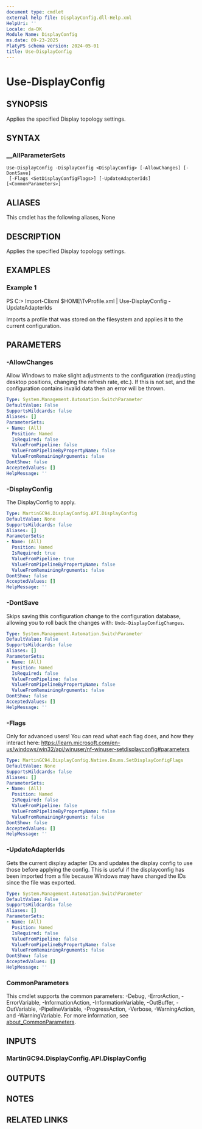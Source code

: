 ```yaml
---
document type: cmdlet
external help file: DisplayConfig.dll-Help.xml
HelpUri: ''
Locale: da-DK
Module Name: DisplayConfig
ms.date: 09-23-2025
PlatyPS schema version: 2024-05-01
title: Use-DisplayConfig
---
```


# Use-DisplayConfig

## SYNOPSIS

Applies the specified Display topology settings.

## SYNTAX

### __AllParameterSets

```
Use-DisplayConfig -DisplayConfig <DisplayConfig> [-AllowChanges] [-DontSave]
 [-Flags <SetDisplayConfigFlags>] [-UpdateAdapterIds] [<CommonParameters>]
```

## ALIASES

This cmdlet has the following aliases,
  None

## DESCRIPTION

Applies the specified Display topology settings.

## EXAMPLES

### Example 1

PS C:\> Import-Clixml $HOME\TvProfile.xml | Use-DisplayConfig -UpdateAdapterIds

Imports a profile that was stored on the filesystem and applies it to the current configuration.

## PARAMETERS

### -AllowChanges

Allow Windows to make slight adjustments to the configuration (readjusting desktop positions, changing the refresh rate, etc.).
If this is not set, and the configuration contains invalid data then an error will be thrown.

```yaml
Type: System.Management.Automation.SwitchParameter
DefaultValue: False
SupportsWildcards: false
Aliases: []
ParameterSets:
- Name: (All)
  Position: Named
  IsRequired: false
  ValueFromPipeline: false
  ValueFromPipelineByPropertyName: false
  ValueFromRemainingArguments: false
DontShow: false
AcceptedValues: []
HelpMessage: ''
```

### -DisplayConfig

The DisplayConfig to apply.

```yaml
Type: MartinGC94.DisplayConfig.API.DisplayConfig
DefaultValue: None
SupportsWildcards: false
Aliases: []
ParameterSets:
- Name: (All)
  Position: Named
  IsRequired: true
  ValueFromPipeline: true
  ValueFromPipelineByPropertyName: false
  ValueFromRemainingArguments: false
DontShow: false
AcceptedValues: []
HelpMessage: ''
```

### -DontSave

Skips saving this configuration change to the configuration database, allowing you to roll back the changes with: `Undo-DisplayConfigChanges`.

```yaml
Type: System.Management.Automation.SwitchParameter
DefaultValue: False
SupportsWildcards: false
Aliases: []
ParameterSets:
- Name: (All)
  Position: Named
  IsRequired: false
  ValueFromPipeline: false
  ValueFromPipelineByPropertyName: false
  ValueFromRemainingArguments: false
DontShow: false
AcceptedValues: []
HelpMessage: ''
```

### -Flags

Only for advanced users!
You can read what each flag does, and how they interact here: https://learn.microsoft.com/en-us/windows/win32/api/winuser/nf-winuser-setdisplayconfig#parameters

```yaml
Type: MartinGC94.DisplayConfig.Native.Enums.SetDisplayConfigFlags
DefaultValue: None
SupportsWildcards: false
Aliases: []
ParameterSets:
- Name: (All)
  Position: Named
  IsRequired: false
  ValueFromPipeline: false
  ValueFromPipelineByPropertyName: false
  ValueFromRemainingArguments: false
DontShow: false
AcceptedValues: []
HelpMessage: ''
```

### -UpdateAdapterIds

Gets the current display adapter IDs and updates the display config to use those before applying the config.
This is useful if the displayconfig has been imported from a file because Windows may have changed the IDs since the file was exported.

```yaml
Type: System.Management.Automation.SwitchParameter
DefaultValue: False
SupportsWildcards: false
Aliases: []
ParameterSets:
- Name: (All)
  Position: Named
  IsRequired: false
  ValueFromPipeline: false
  ValueFromPipelineByPropertyName: false
  ValueFromRemainingArguments: false
DontShow: false
AcceptedValues: []
HelpMessage: ''
```

### CommonParameters

This cmdlet supports the common parameters: -Debug, -ErrorAction, -ErrorVariable,
-InformationAction, -InformationVariable, -OutBuffer, -OutVariable, -PipelineVariable,
-ProgressAction, -Verbose, -WarningAction, and -WarningVariable. For more information, see
[about_CommonParameters](https://go.microsoft.com/fwlink/?LinkID=113216).

## INPUTS

### MartinGC94.DisplayConfig.API.DisplayConfig



## OUTPUTS





## NOTES




## RELATED LINKS




